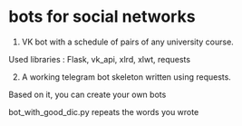 # bots for social networks

1) VK bot with a schedule of pairs of any university course. 

Used libraries : Flask, vk_api, xlrd, xlwt, requests

2) A working telegram bot skeleton written using requests.

Based on it, you can create your own bots

bot_with_good_dic.py repeats the words you wrote
